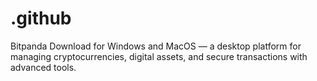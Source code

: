 # .github
Bitpanda Download for Windows and MacOS — a desktop platform for managing cryptocurrencies, digital assets, and secure transactions with advanced tools.
